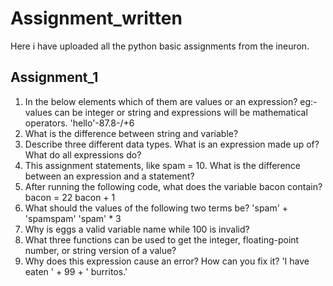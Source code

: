 # Assignment_written
Here i have uploaded all the python basic assignments from the ineuron.
## Assignment_1

1. In the below elements which of them are values or an expression? eg:- values can be integer or string and expressions will be mathematical operators.
'hello'-87.8-/+6
2. What is the difference between string and variable?
3. Describe three different data types.
What is an expression made up of? What do all expressions do?
4. This assignment statements, like spam = 10. What is the difference between an expression and a statement?
5. After running the following code, what does the variable bacon contain? bacon = 22 bacon + 1
7. What should the values of the following two terms be? 'spam' + 'spamspam' 'spam' * 3
8. Why is eggs a valid variable name while 100 is invalid?
9. What three functions can be used to get the integer, floating-point number, or string version of a value?
10. Why does this expression cause an error? How can you fix it? 'I have eaten ' + 99 + ' burritos.'
